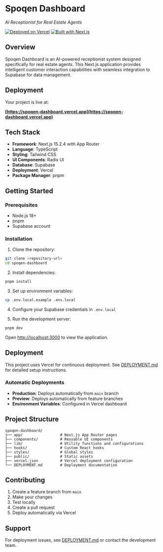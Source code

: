 # Spoqen Dashboard

_AI Receptionist for Real Estate Agents_

[![Deployed on Vercel](https://img.shields.io/badge/Deployed%20on-Vercel-black?style=for-the-badge&logo=vercel)](https://vercel.com/veskos-projects/spoqen-dashboard)
[![Built with Next.js](https://img.shields.io/badge/Built%20with-Next.js-black?style=for-the-badge&logo=next.js)](https://nextjs.org)

## Overview

Spoqen Dashboard is an AI-powered receptionist system designed specifically for real estate agents. This Next.js application provides intelligent customer interaction capabilities with seamless integration to Supabase for data management.

## Deployment

Your project is live at:

**[https://spoqen-dashboard.vercel.app](https://spoqen-dashboard.vercel.app)**

## Tech Stack

- **Framework**: Next.js 15.2.4 with App Router
- **Language**: TypeScript
- **Styling**: Tailwind CSS
- **UI Components**: Radix UI
- **Database**: Supabase
- **Deployment**: Vercel
- **Package Manager**: pnpm

## Getting Started

### Prerequisites

- Node.js 18+
- pnpm
- Supabase account

### Installation

1. Clone the repository:

```bash
git clone <repository-url>
cd spoqen-dashboard
```

2. Install dependencies:

```bash
pnpm install
```

3. Set up environment variables:

```bash
cp .env.local.example .env.local
```

4. Configure your Supabase credentials in `.env.local`

5. Run the development server:

```bash
pnpm dev
```

Open [http://localhost:3000](http://localhost:3000) to view the application.

## Deployment

This project uses Vercel for continuous deployment. See [DEPLOYMENT.md](./DEPLOYMENT.md) for detailed setup instructions.

### Automatic Deployments

- **Production**: Deploys automatically from `main` branch
- **Preview**: Deploys automatically from feature branches
- **Environment Variables**: Configured in Vercel dashboard

## Project Structure

```
spoqen-dashboard/
├── app/                 # Next.js App Router pages
├── components/          # Reusable UI components
├── lib/                 # Utility functions and configurations
├── hooks/               # Custom React hooks
├── styles/              # Global styles
├── public/              # Static assets
├── vercel.json          # Vercel deployment configuration
└── DEPLOYMENT.md        # Deployment documentation
```

## Contributing

1. Create a feature branch from `main`
2. Make your changes
3. Test locally
4. Create a pull request
5. Deploy automatically via Vercel

## Support

For deployment issues, see [DEPLOYMENT.md](./DEPLOYMENT.md) or contact the development team.
